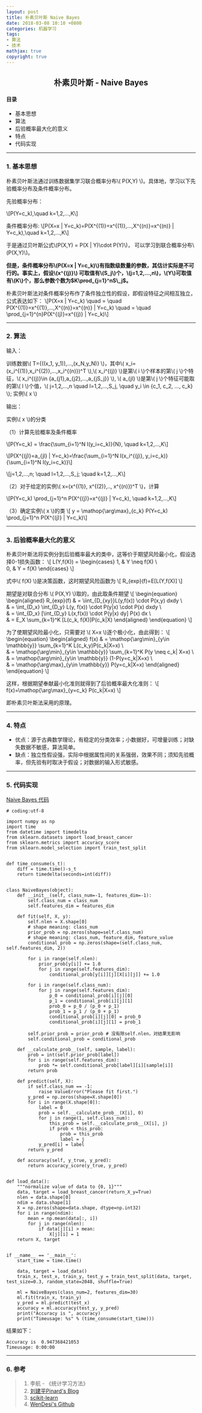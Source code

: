 ```yaml
---
layout: post
title: 朴素贝叶斯 Naive Bayes
date: 2018-03-08 10:10 +0800
categories: 机器学习
tags:
- 算法
- 技术
mathjax: true
copyright: true
---
```


## <center>朴素贝叶斯 - Naive Bayes</center>

#### 目录
* 基本思想
* 算法
* 后验概率最大化的意义
* 特点
* 代码实现


------

### 1. 基本思想

朴素贝叶斯法通过训练数据集学习联合概率分布\\( P(X,Y) \\)。具体地，学习以下先验概率分布及条件概率分布。

先验概率分布：

\\[P(Y=c_k),\quad k=1,2,...,K\\]

条件概率分布: 
\\[P(X=x | Y=c\_k)=P(X^{(1)}=x^{(1)},...,X^{(n)}=x^{(n)} | Y=c\_k),\quad k=1,2,...,K\\]

于是通过贝叶斯公式\\(P(X,Y) = P(X | Y)\cdot P(Y)\\)，
可以学习到联合概率分布\\(P(X,Y)\\)。

**但是，条件概率分布\\(P(X=x \| Y=c\_k)\\)有指数级数量的参数，其估计实际是不可行的。事实上，假设\\(x^{(j)}\\) 可取值有\\(S\_j\\)个，\\(j=1,2,...,n\\)，\\(Y\\)可取值有\\(K\\)个，那么参数个数为$K\prod_{j=1}^nS\_j$。**

朴素贝叶斯法对条件概率分布作了条件独立性的假设，即假设特征之间相互独立，公式表达如下：
\\[P(X=x | Y=c\_k) \quad = \quad P(X^{(1)}=x^{(1)},...,X^{(n)}=x^{(n)} | Y=c\_k) \quad = \quad \prod\_{j=1}^{n}P(X^{(j)}=x^{(j)} | Y=c\_k)\\]


-----------

### 2. 算法

输入：

训练数据\\( T={((x_1, y_1)),...,(x\_N,y\_N)} \\)，其中\\( x\_i=(x\_i^{(1)},x\_i^{(2)},...,x\_i^{(n)})^T \\),\\( x\_i^{(j)} \\)是第\\( i \\)个样本的第\\( j \\)个特征，\\( x\_i^{(j)}\in {a\_{j1},a\_{j2},...,a\_{jS\_j}} \\), \\( a\_{jl} \\)是第\\( j \\)个特征可能取的第\\( l \\)个值，\\( j=1,2,...,n \quad l=1,2,...,S\_j, \quad y\_i \in {c\_1, c\_2, ..., c\_k} \\); 实例\\( x \\)

输出：

实例\\( x \\)的分类

（1）计算先验概率及条件概率

\\[P(Y=c_k) = \frac{\sum_{i=1}^N I(y_i=c\_k)}{N}, \quad k=1,2,...,K\\]

\\[P(X^{(j)}=a_{jl} \| Y=c_k)=\frac{\sum_{i=1}^N I(x_i^{(j)}, y_i=c_k)}{\sum_{i=1}^N I(y_i=c\_k)}\\]

\\[j=1,2,...,n; \quad l=1,2,...,S_j; \quad k=1,2,...,K\\]

（2）对于给定的实例\\( x=(x^{(1)}, x^{(2)},.., x^{(n)})^T \\)，计算

\\[P(Y=c_k) \prod_{j=1}^n P(X^{(j)}=x^{(j)} \| Y=c_k), \quad k=1,2,...,K\\]

（3）确定实例\\( x \\)的类
\\[ y = \mathop{\arg\max}\_{c\_k} P(Y=c\_k) \prod\_{j=1}^n P(X^{(j)} \| Y=c\_k)\\]


------

### 3. 后验概率最大化的意义

朴素贝叶斯法将实例分到后验概率最大的类中，这等价于期望风险最小化，假设选择0-1损失函数：
\\[ L(Y,f(X)) = \begin{cases}
1, & Y \neq f(X) \\\
0, & Y = f(X)
\end{cases} \\]

式中\\( f(X) \\)是决策函数，这时期望风险函数为
\\[ R\_{exp}(f)=E[L(Y,f(X)] \\]

期望是对联合分布 \\( P(X,Y) \\)取的，由此取条件期望
\\[
\begin{equation}
\begin{aligned}
R_{exp}(f)
& = \iint_{D_{xy}}L(y,f(x)) \cdot P(x,y) dxdy \\\
& = \int_{D_x} \int_{D_y} L(y, f(x)) \cdot P(y\|x) \cdot P(x) dxdy \\\
& = \int_{D_x} [\int_{D_y} L(x,f(x)) \cdot P(y\|x) dy] P(x) dx \\\
& = E\_X \sum\_{k=1}^K [L(c\_k, f(X)]P(c\_k|X)
\end{aligned}
\end{equation}
\\]

为了使期望风险最小化，只需要对 \\( X=x \\)逐个极小化，由此得到：
\\[
\begin{equation}
\begin{aligned}
f(x) 
& = \mathop{\arg\min}\_{y\in \mathbb{y}} \sum_{k=1}^K L(c_k,y)P(c_k|X=x) \\\
& = \mathop{\arg\min}\_{y\in \mathbb{y}} \sum_{k=1}^K P(y \neq c_k| X=x) \\\
& = \mathop{\arg\min}\_{y\in \mathbb{y}} (1-P(y=c_k|X=x) \\\
& = \mathop{\arg\max}\_{y\in \mathbb{y}} P(y=c_k|X=x)
\end{aligned}
\end{equation}
\\]

这样，根据期望奉献最小化准则就得到了后验概率最大化准则：
\\[ 
f(x)=\mathop{\arg\max}\_{y=c_k} P(c_k|X=x) 
\\]

即朴素贝叶斯法采用的原理。


------

### 4. 特点

* 优点：源于古典数学理论，有稳定的分类效率；小数据好，可增量训练；对缺失数据不敏感，算法简单。
* 缺点：独立性假设强，实际中根据属性间的关系强弱，效果不同；须知先验概率，但先验有时取决于假设；对数据的输入形式敏感。


------

### 5. 代码实现

[Naive Bayes 代码](/posts_res/2018-03-08-native-bayes/native_bayes.py)
    
    # coding:utf-8
    
    import numpy as np
    import time
    from datetime import timedelta
    from sklearn.datasets import load_breast_cancer
    from sklearn.metrics import accuracy_score
    from sklearn.model_selection import train_test_split
    
    
    def time_consume(s_t):
        diff = time.time()-s_t
        return timedelta(seconds=int(diff))
    
    
    class NaiveBayes(object):
        def __init__(self, class_num=-1, features_dim=-1):
            self.class_num = class_num
            self.features_dim = features_dim
    
        def fit(self, X, y):
            self.nlen = X.shape[0]
            # shape meaning: class_num
            prior_prob = np.zeros(shape=self.class_num)
            # shape meaning: class_num, feature_dim, feature_value
            conditional_prob = np.zeros(shape=(self.class_num, self.features_dim, 2))
    
            for i in range(self.nlen):
                prior_prob[y[i]] += 1.0
                for j in range(self.features_dim):
                    conditional_prob[y[i]][j][X[i][j]] += 1.0
    
            for i in range(self.class_num):
                for j in range(self.features_dim):
                    p_0 = conditional_prob[i][j][0]
                    p_1 = conditional_prob[i][j][1]
                    prob_0 = p_0 / (p_0 + p_1)
                    prob_1 = p_1 / (p_0 + p_1)
                    conditional_prob[i][j][0] = prob_0
                    conditional_prob[i][j][1] = prob_1
    
            self.prior_prob = prior_prob # 没有除self.nlen，对结果无影响
            self.conditional_prob = conditional_prob
    
        def __calculate_prob__(self, sample, label):
            prob = int(self.prior_prob[label])
            for i in range(self.features_dim):
                prob *= self.conditional_prob[label][i][sample[i]]
            return prob
    
        def predict(self, X):
            if self.class_num == -1:
                raise ValueError("Please fit first.")
            y_pred = np.zeros(shape=X.shape[0])
            for i in range(X.shape[0]):
                label = 0
                prob = self.__calculate_prob__(X[i], 0)
                for j in range(1, self.class_num):
                    this_prob = self.__calculate_prob__(X[i], j)
                    if prob < this_prob:
                        prob = this_prob
                        label = j
                y_pred[i] = label
            return y_pred
    
        def accuracy(self, y_true, y_pred):
            return accuracy_score(y_true, y_pred)
    
    
    def load_data():
        """normalize value of data to {0, 1}"""
        data, target = load_breast_cancer(return_X_y=True)
        nlen = data.shape[0]
        ndim = data.shape[1]
        X = np.zeros(shape=data.shape, dtype=np.int32)
        for i in range(ndim):
            mean = np.mean(data[:, i])
            for j in range(nlen):
                if data[j][i] > mean:
                    X[j][i] = 1
        return X, target
    
    
    if __name__ == '__main__':
        start_time = time.time()
    
        data, target = load_data()
        train_x, test_x, train_y, test_y = train_test_split(data, target, test_size=0.3, random_state=2048, shuffle=True)
    
        ml = NaiveBayes(class_num=2, features_dim=30)
        ml.fit(train_x, train_y)
        y_pred = ml.predict(test_x)
        accuracy = ml.accuracy(test_y, y_pred)
        print("Accuracy is ", accuracy)
        print("Timeusage: %s" % (time_consume(start_time)))


结果如下：

    Accuracy is  0.947368421053
    Timeusage: 0:00:00


------

### 6. 参考

> 1. 李航 - 《统计学习方法》
> 2. [刘建平Pinard's Blog](http://www.cnblogs.com/pinard/p/6069267.html)
> 3. [scikit-learn](http://scikit-learn.org/)
> 4. [WenDesi's Github](https://github.com/WenDesi/lihang_book_algorithm)
